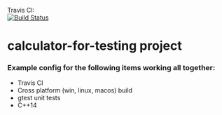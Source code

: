 
Travis CI:   
[![Build Status](https://travis-ci.org/gsimsekfb/calculator-for-testing.png)](https://travis-ci.org/gsimsekfb/calculator-for-testing)

# calculator-for-testing project

### Example config for the following items working all together:
- Travis CI 
- Cross platform (win, linux, macos) build 
- gtest unit tests 
- C++14

